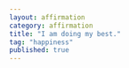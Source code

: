 ```yaml
---
layout: affirmation  
category: affirmation  
title: "I am doing my best."  
tag: "happiness"
published: true
---
```

